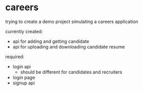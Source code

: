 # careers
trying to create a demo project simulating a careers application

currently created:
  * api for adding and getting candidate
  * api for uploading and downloading candidate resume

required:
  * login api
    * should be different for candidates and recruiters
  * login page
  * signup api
